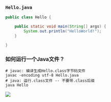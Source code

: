 ### `Hello.java`

```java
public class Hello {

    public static void main(String[] args) {
        System.out.println("HelloWorld!");
    }

}
```

### 如何运行一个Java文件？

```shell
# javac: 编译生成Hello.class字节码文件
javac -encoding utf-8 Hello.java
# java: 运行.class文件 -- 不要带.class后缀
java Hello
```

![](images/HelloWorld.png)